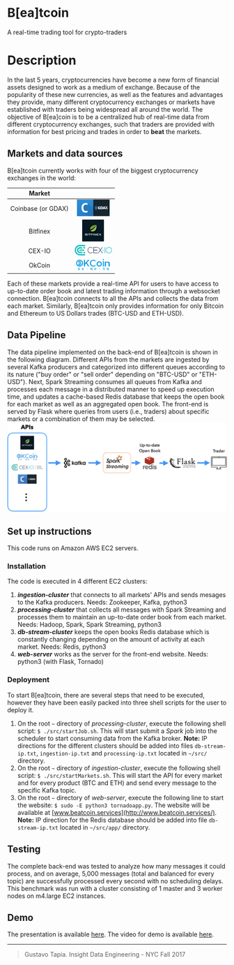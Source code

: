 # B[ea]tcoin

A real-time trading tool for crypto-traders

# Description
In the last 5 years, cryptocurrencies have become a new form of financial assets designed to work as a medium of exchange. Because of the popularity of these new currencies, as well as the features and advantages they provide, many different cryptocurrency exchanges or markets have established with traders being widespread all around the world.
The objective of B[ea]coin is to be a centralized hub of real-time data from different cryptocurrency exchanges, such that traders are provided with information for best pricing and trades in order to **beat** the markets.

## Markets and data sources
B[ea]tcoin currently works with four of the biggest cryptocurrency exchanges in the world:

| Market                      |                                                                                                     |
|:-----------------------:|:-----------------------------------------------------------------------:|
| Coinbase (or GDAX) | <img src="img/coinbase.png" alt="coinbase" width="75px"/> |
| Bitfinex                     | <img src="img/bitfinex.png" alt="bitfinex" width="50px"/>       |
| CEX-IO                     | <img src="img/cexio.png" alt="cexio" width="85px"/>             |
| OkCoin                     | <img src="img/okcoin.png" alt="okcoin" width="85px"/>         |

Each of these markets provide a real-time API for users to have access to up-to-date order book and latest trading information through a websocket connection. B[ea]tcoin connects to all the APIs and collects the data from each market.
Similarly, B[ea]tcoin only provides information for only Bitcoin and Ethereum to US Dollars trades (BTC-USD and ETH-USD).

## Data Pipeline
The data pipeline implemented on the back-end of B[ea]tcoin is shown in the following diagram. Different APIs from the markets are ingested by several Kafka producers and categorized into different queues according to its nature ("buy order" or "sell order" depending on "BTC-USD" or "ETH-USD").
Next, Spark Streaming consumes all queues from Kafka and processes each message in a distributed manner to speed up execution time, and updates a cache-based Redis database that keeps the open book for each market as well as an aggregated open book.
The front-end is served by Flask where queries from users (i.e., traders) about specific markets or a combination of them may be selected.
![pipeline](img/pipeline.png?raw=true "pipeline")

## Set up instructions
This code runs on Amazon AWS EC2 servers.

### Installation
The code is executed in 4 different EC2 clusters:
1. **_ingestion-cluster_** that connects to all markets' APIs and sends mesages to the Kafka producers.
Needs: Zookeeper, Kafka, python3
2. **_processing-cluster_** that collects all messages with Spark Streaming and processes them to maintain an up-to-date order book from each market.
Needs: Hadoop, Spark, Spark Streaming, python3
3. **_db-stream-cluster_** keeps the open books Redis database which is constantly changing depending on the amount of activity at each market.
Needs: Redis, python3
4. **_web-server_** works as the server for the front-end website.
Needs: python3 (with Flask, Tornado)

### Deployment
To start B[ea]tcoin, there are several steps that need to be executed, however they have been easily packed into three shell scripts for the user to deploy it.
1. On the root `~` directory of *processing-cluster*, execute the following shell script: `$ ./src/startJob.sh`. This will start submit a *Spark* job into the scheduler to start consuming data from the Kafka broker.
**Note:** IP directions for the different clusters should be added into files `db-stream-ip.txt`, `ingestion-ip.txt` and `processing-ip.txt` located in `~/src/` directory.
2. On the root `~` directory of *ingestion-cluster*, execute the following shell script: `$ ./src/startMarkets.sh`. This will start the API for every market and for every product (BTC and ETH) and send every message to the specific Kafka topic.
3. On the root `~` directory of *web-server*, execute the following line to start the website: `$ sudo -E python3 tornadoapp.py`. The website will be available at [www.beatcoin.services](http://www.beatcoin.services/).
**Note:** IP direction for the Redis database should be added into file `db-stream-ip.txt` located in `~/src/app/` directory.

## Testing
The complete back-end was tested to analyze how many messages it could process, and on average, 5,000 messages (total and balanced for every topic) are successfully processed every second with no scheduling delays. This benchmark was run with a cluster consisting of 1 master and 3 worker nodes on m4.large EC2 instances.

## Demo
The presentation is available [here](#).
The video for demo is available [here](#).

---
> Gustavo Tapia. Insight Data Engineering - NYC Fall 2017

